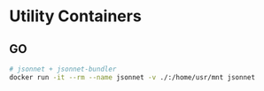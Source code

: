 # Utility Containers

## GO

```bash
# jsonnet + jsonnet-bundler
docker run -it --rm --name jsonnet -v ./:/home/usr/mnt jsonnet
```
